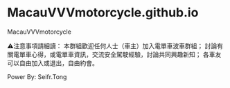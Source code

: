 # MacauVVVmotorcycle.github.io
MacauVVVmotorcycle

⚠️注意事項請細讀：
本群組歡迎任何人士（車主）加入電單車波車群組；
討論有關電單車心得，或電單車資訊，交流安全駕駛經驗，討論共同興趣新知；
各車友可以自由加入或退出，自由約會。

Power By: Seifr.Tong
